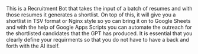 This is a Recruitment Bot that takes the input of a batch of resumes and with those resumes it generates a shortlist. On top of this, it will give you a shortlist in TSV format or Nginx style so yo can bring it on to Google Sheets and with the help of Google Apps Scripts you can automate the outreach for the shortlisted candidates that the GPT has produced. It is essential that you clearly define your requirments so that you do not have to have a back and forth with the AI itself.
